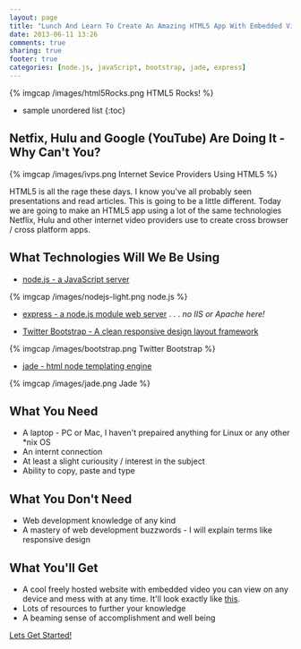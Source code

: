 ```yaml
---
layout: page
title: "Lunch And Learn To Create An Amazing HTML5 App With Embedded Video"
date: 2013-06-11 13:26
comments: true
sharing: true
footer: true
categories: [node.js, javaScript, bootstrap, jade, express]
---
```


{% imgcap /images/html5Rocks.png HTML5 Rocks! %}

* sample unordered list
{:toc}

## Netfix, Hulu and Google (YouTube) Are Doing It - Why Can't You?

{% imgcap /images/ivps.png Internet Sevice Providers Using HTML5 %}

HTML5 is all the rage these days.  I know you've all probably seen presentations and read articles.
This is going to be a little different.  Today we are going to make an HTML5 app using
a lot of the same technologies Netflix, Hulu and other internet video providers use to create
cross browser / cross platform apps.

## What Technologies Will We Be Using

 * [node.js - a JavaScript server](http://nodejs.org/)

 {% imgcap /images/nodejs-light.png node.js %}

 * [express - a node.js module web server](http://expressjs.com/) . . . *no IIS or Apache here!*

 * [Twitter Bootstrap - A clean responsive design layout framework](http://twitter.github.io/bootstrap/)

 {% imgcap /images/bootstrap.png Twitter Bootstrap %}

 * [jade - html node templating engine](http://jade-lang.com/)

 {% imgcap /images/jade.png Jade %}

## What You Need

 * A laptop - PC or Mac, I haven't prepaired anything for Linux or any other *nix OS
 * An internt connection
 * At least a slight curiousity / interest in the subject
 * Ability to copy, paste and type

## What You Don't Need

 * Web development knowledge of any kind
 * A mastery of web development buzzwords - I will explain terms like responsive design

## What You'll Get

 * A cool freely hosted website with embedded video you can view on any device and mess with at any time.
 It'll look exactly like [this](http://lit-ocean-2531.herokuapp.com/).
 * Lots of resources to further your knowledge
 * A beaming sense of accomplishment and well being

[Lets Get Started!](/getting-started/)
